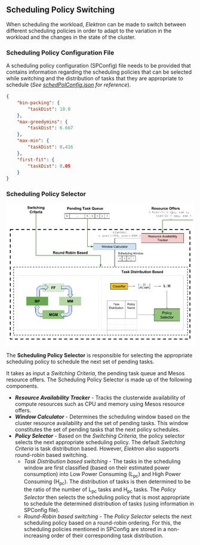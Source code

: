 ## Scheduling Policy Switching

When scheduling the workload, _Elektron_ can be made to switch between different scheduling policies in order to adapt to the variation in the workload and the changes in the state of the cluster.

### Scheduling Policy Configuration File
A scheduling policy configuration (SPConfig) file needs to be provided that contains information regarding the scheduling policies that can be selected while switching and the distribution of tasks that they are appropriate to schedule (_See [schedPolConfig.json](../schedPolConfig.json) for reference_).

```json
{
    "bin-packing": {
        "taskDist": 10.0
    },
    "max-greedymins": {
        "taskDist": 6.667
    },
    "max-min": {
        "taskDist": 0.416
    },
    "first-fit": {
        "taskDist": 0.05
    }
}
```

### Scheduling Policy Selector
![](docs/SchedPolSelector.png)

The **Scheduling Policy Selector** is responsible for selecting the appropriate scheduling policy to schedule the next set of pending tasks.

It takes as input a _Switching Criteria_, the pending task queue and Mesos resource offers. The Scheduling Policy Selector is made up of the following components.
* **_Resource Availability Tracker_** - Tracks the clusterwide availability of compute resources such as CPU and memory using Mesos resource offers.
* **_Window Calculator_** - Determines the scheduling window based on the cluster resource availability and the set of pending tasks. This window constitutes the set of pending tasks that the next policy schedules.
* **_Policy Selector_** - Based on the _Switching Criteria_, the policy selector selects the next appropriate scheduling policy. The default _Switching Criteria_ is task distribution based. However, _Elektron_ also supports round-robin based switching.
    * _Task Distribution based switching_ - The tasks in the scheduling window are first classified (based on their estimated power consumption) into Low Power Consuming (L<sub>pc</sub>) and High Power Consuming (H<sub>pc</sub>). The distribution of tasks is then determined to be the ratio of the number of L<sub>pc</sub> tasks and H<sub>pc</sub> tasks. The _Policy Selector_ then selects the scheduling policy that is most appropriate to schedule the determined distribution of tasks (using information in SPConfig file).
    * _Round-Robin based switching_ - The _Policy Selector_ selects the next scheduling policy based on a round-robin ordering. For this, the scheduling policies mentioned in SPConfig are stored in a non-increasing order of their corresponding task distribution.
